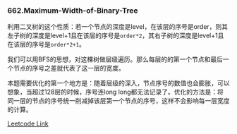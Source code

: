 ### 662.Maximum-Width-of-Binary-Tree

利用二叉树的这个性质：若一个节点的深度是level，在该层的序号是order，则其左子树的深度是level+1且在该层的序号是```order*2```，其右子树的深度是level+1且在该层的序号是```order*2+1```。

我们可以用BFS的思想，对这棵树做层级遍历。那么每层的的第一个节点和最后一个节点的序号之差就代表了这一层的宽度。

本题需要优化的第一个地方是：随着层级的深入，节点序号的数值也会膨胀，可以想象，当超过128层的时候，序号连long long都无法记录了。优化的方法是：将同一层的节点的序号统一削减掉该层第一个节点的序号，这样不会影响每一层宽度的计算。

[Leetcode Link](https://leetcode.com/problems/maximum-width-of-binary-tree)
